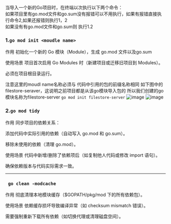 当导入一个新的Go项目时，在终端以次执行以下两个命令：  
如果项目里有go.mod文件和go.sum没有报错可以不用执行，如果有报错直接执行命令2,如果还报错则执行1，2    
如果没有有go.mod文件和go.sum则 执行1.2  

### 1.`go mod init <moudle name>`

作用
初始化一个新的 Go 模块（Module），生成 go.mod 文件以及go.sum

使用场景
项目首次启用 Go Modules 时（新建项目或迁移旧项目到 Modules）。

必须在项目根目录运行。

注意这里的moudl name名称必须与 代码中引用的包的前缀名称相同
如下图中的filestore-seraver，这说明之前项目都是从该go模块导入包的
所以我们创建的go模块名称为filestore-server   `go mod init filestore-server`
![image](https://github.com/user-attachments/assets/f20e631f-deef-4d6d-8845-061c124ae895)
![image](https://github.com/user-attachments/assets/a78ac5e4-7ec8-48f3-8670-e727176d8b60)



### 2.`go mod tidy`  
作用
同步项目的依赖关系：

添加代码中实际引用的依赖（自动写入 go.mod 和 go.sum）。

移除未使用的依赖（清理 go.mod）。

使用场景
代码中新增/删除了依赖项后（如复制他人代码或修改 import 语句）。

确保依赖版本与代码实际需求一致。


-----------------



###  ` go clean -modcache`  
作用
彻底清理本地模块缓存（$GOPATH/pkg/mod 下的所有依赖包）。

使用场景
依赖缓存损坏导致编译异常（如 checksum mismatch 错误）。

需要强制重新下载所有依赖（如切换代理或清理磁盘空间）。
